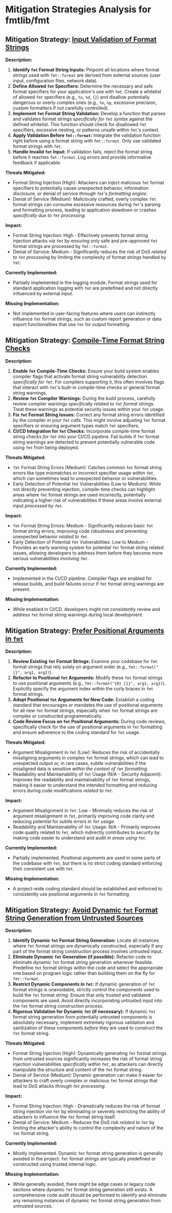 # Mitigation Strategies Analysis for fmtlib/fmt

## Mitigation Strategy: [Input Validation of Format Strings](./mitigation_strategies/input_validation_of_format_strings.md)

**Description:**
1.  **Identify `fmt` Format String Inputs:** Pinpoint all locations where format strings used with `fmt::format` are derived from external sources (user input, configuration files, network data).
2.  **Define Allowed `fmt` Specifiers:** Determine the necessary and safe format specifiers for your application's use with `fmt`. Create a whitelist of allowed `fmt` specifiers (e.g., `%s`, `%d`, `{}`) and disallow potentially dangerous or overly complex ones (e.g., `%n`, `%p`, excessive precision, custom formatters if not carefully controlled).
3.  **Implement `fmt` Format String Validation:** Develop a function that parses and validates format strings *specifically for `fmt` syntax* against the defined whitelist. This function should check for disallowed `fmt` specifiers, excessive nesting, or patterns unsafe within `fmt`'s context.
4.  **Apply Validation Before `fmt::format`:** Integrate the validation function right before using a format string with `fmt::format`. Only use validated format strings with `fmt`.
5.  **Handle Invalid `fmt` Input:** If validation fails, reject the format string before it reaches `fmt::format`. Log errors and provide informative feedback if applicable.

**Threats Mitigated:**
*   Format String Injection (High): Attackers can inject malicious `fmt` format specifiers to potentially cause unexpected behavior, information disclosure, or denial of service *through `fmt`'s formatting engine*.
*   Denial of Service (Medium): Maliciously crafted, overly complex `fmt` format strings can consume excessive resources during `fmt`'s parsing and formatting process, leading to application slowdown or crashes *specifically due to `fmt` processing*.

**Impact:**
*   Format String Injection: High - Effectively prevents format string injection attacks *via `fmt`* by ensuring only safe and pre-approved `fmt` format strings are processed by `fmt::format`.
*   Denial of Service: Medium - Significantly reduces the risk of DoS *related to `fmt` processing* by limiting the complexity of format strings handled by `fmt`.

**Currently Implemented:**
*   Partially implemented in the logging module. Format strings used for standard application logging with `fmt` are predefined and not directly influenced by external input.

**Missing Implementation:**
*   Not implemented in user-facing features where users can indirectly influence `fmt` format strings, such as custom report generation or data export functionalities that use `fmt` for output formatting.

## Mitigation Strategy: [Compile-Time Format String Checks](./mitigation_strategies/compile-time_format_string_checks.md)

**Description:**
1.  **Enable `fmt` Compile-Time Checks:** Ensure your build system enables compiler flags that activate format string vulnerability detection *specifically for `fmt`*. For compilers supporting it, this often involves flags that interact with `fmt`'s built-in compile-time checks or general format string warnings.
2.  **Review `fmt` Compiler Warnings:** During the build process, carefully review compiler warnings *specifically related to `fmt` format strings*. Treat these warnings as potential security issues within your `fmt` usage.
3.  **Fix `fmt` Format String Issues:** Correct any format string errors identified by the compiler *in your `fmt` calls*. This might involve adjusting `fmt` format specifiers or ensuring argument types match `fmt` specifiers.
4.  **CI/CD Integration for `fmt` Checks:** Incorporate compile-time format string checks *for `fmt`* into your CI/CD pipeline. Fail builds if `fmt` format string warnings are detected to prevent potentially vulnerable code using `fmt` from being deployed.

**Threats Mitigated:**
*   `fmt` Format String Errors (Medium): Catches common `fmt` format string errors like type mismatches or incorrect specifier usage *within `fmt`*, which can sometimes lead to unexpected behavior or vulnerabilities.
*   Early Detection of Potential `fmt` Vulnerabilities (Low to Medium): While not directly preventing injection, compile-time checks can highlight areas where `fmt` format strings are used incorrectly, potentially indicating a higher risk of vulnerabilities if these areas involve external input *processed by `fmt`*.

**Impact:**
*   `fmt` Format String Errors: Medium - Significantly reduces basic `fmt` format string errors, improving code robustness and preventing unexpected behavior *related to `fmt`*.
*   Early Detection of Potential `fmt` Vulnerabilities: Low to Medium - Provides an early warning system for potential `fmt` format string related issues, allowing developers to address them before they become more serious vulnerabilities *involving `fmt`*.

**Currently Implemented:**
*   Implemented in the CI/CD pipeline. Compiler flags are enabled for release builds, and build failures occur if `fmt` format string warnings are present.

**Missing Implementation:**
*   While enabled in CI/CD, developers might not consistently review and address `fmt` format string warnings during local development.

## Mitigation Strategy: [Prefer Positional Arguments in `fmt`](./mitigation_strategies/prefer_positional_arguments_in__fmt_.md)

**Description:**
1.  **Review Existing `fmt` Format Strings:** Examine your codebase for `fmt` format strings that rely solely on argument order (e.g., `fmt::format("{}", arg1, arg2)`).
2.  **Refactor to Positional `fmt` Arguments:** Modify these `fmt` format strings to use positional arguments (e.g., `fmt::format("{0} {1}", arg1, arg2)`). Explicitly specify the argument index within the curly braces in `fmt` format strings.
3.  **Adopt Positional `fmt` Arguments for New Code:**  Establish a coding standard that encourages or mandates the use of positional arguments for all new `fmt` format strings, especially when `fmt` format strings are complex or constructed programmatically.
4.  **Code Review Focus on `fmt` Positional Arguments:** During code reviews, specifically check for the use of positional arguments in `fmt` formatting and ensure adherence to the coding standard for `fmt` usage.

**Threats Mitigated:**
*   Argument Misalignment in `fmt` (Low): Reduces the risk of accidentally misaligning arguments in complex `fmt` format strings, which can lead to unexpected output or, in rare cases, subtle vulnerabilities if the misaligned data is sensitive *within the context of `fmt` formatting*.
*   Readability and Maintainability of `fmt` Usage (N/A - Security Adjacent): Improves the readability and maintainability of `fmt` format strings, making it easier to understand the intended formatting and reducing errors during code modifications *related to `fmt`*.

**Impact:**
*   Argument Misalignment in `fmt`: Low - Minimally reduces the risk of argument misalignment in `fmt`, primarily improving code clarity and reducing potential for subtle errors *in `fmt` usage*.
*   Readability and Maintainability of `fmt` Usage: N/A - Primarily improves code quality related to `fmt`, which indirectly contributes to security by making code easier to understand and audit *in areas using `fmt`*.

**Currently Implemented:**
*   Partially implemented. Positional arguments are used in some parts of the codebase with `fmt`, but there is no strict coding standard enforcing their consistent use with `fmt`.

**Missing Implementation:**
*   A project-wide coding standard should be established and enforced to consistently use positional arguments in `fmt` formatting.

## Mitigation Strategy: [Avoid Dynamic `fmt` Format String Generation from Untrusted Sources](./mitigation_strategies/avoid_dynamic__fmt__format_string_generation_from_untrusted_sources.md)

**Description:**
1.  **Identify Dynamic `fmt` Format String Generation:** Locate all instances where `fmt` format strings are dynamically constructed, especially if any part of the format string construction process involves untrusted input.
2.  **Eliminate Dynamic `fmt` Generation (if possible):**  Refactor code to eliminate dynamic `fmt` format string generation whenever feasible. Predefine `fmt` format strings within the code and select the appropriate one based on program logic rather than building them on the fly for `fmt::format`.
3.  **Restrict Dynamic Components in `fmt`:** If dynamic generation of `fmt` format strings is unavoidable, strictly control the components used to build the `fmt` format string. Ensure that only trusted and validated components are used. Avoid directly incorporating untrusted input into the `fmt` format string construction process.
4.  **Rigorous Validation for Dynamic `fmt` (if necessary):** If dynamic `fmt` format string generation from potentially untrusted components is absolutely necessary, implement extremely rigorous validation and sanitization of these components *before* they are used to construct the `fmt` format string.

**Threats Mitigated:**
*   Format String Injection (High): Dynamically generating `fmt` format strings from untrusted sources significantly increases the risk of format string injection vulnerabilities *specifically within `fmt`*, as attackers can directly manipulate the structure and content of the `fmt` format string.
*   Denial of Service (Medium): Dynamic generation can make it easier for attackers to craft overly complex or malicious `fmt` format strings that lead to DoS attacks *through `fmt` processing*.

**Impact:**
*   Format String Injection: High - Dramatically reduces the risk of format string injection *via `fmt`* by eliminating or severely restricting the ability of attackers to influence the `fmt` format string itself.
*   Denial of Service: Medium - Reduces the DoS risk *related to `fmt`* by limiting the attacker's ability to control the complexity and nature of the `fmt` format string.

**Currently Implemented:**
*   Mostly implemented. Dynamic `fmt` format string generation is generally avoided in the project. `fmt` format strings are typically predefined or constructed using trusted internal logic.

**Missing Implementation:**
*   While generally avoided, there might be edge cases or legacy code sections where dynamic `fmt` format string generation still exists. A comprehensive code audit should be performed to identify and eliminate any remaining instances of dynamic `fmt` format string generation from untrusted sources.


